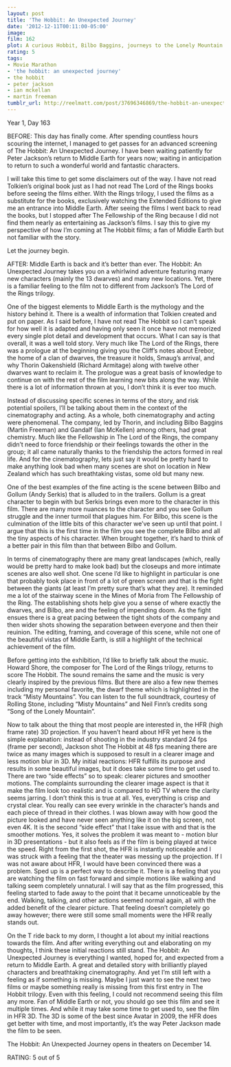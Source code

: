 ```yaml
---
layout: post
title: 'The Hobbit: An Unexpected Journey'
date: '2012-12-11T00:11:00-05:00'
image: 
film: 162
plot: A curious Hobbit, Bilbo Baggins, journeys to the Lonely Mountain with a vigorous group of Dwarves to reclaim a treasure stolen from them by the dragon Smaug.
rating: 5
tags:
- Movie Marathon
- 'the hobbit: an unexpected journey'
- the hobbit
- peter jackson
- ian mckellan
- martin freeman
tumblr_url: http://reelmatt.com/post/37696346869/the-hobbit-an-unexpected-journey
---
```


Year 1, Day 163

BEFORE: This day has finally come. After spending countless hours scouring the internet, I managed to get passes for an advanced screening of The Hobbit: An Unexpected Journey. I have been waiting patiently for Peter Jackson’s return to Middle Earth for years now; waiting in anticipation to return to such a wonderful world and fantastic characters.

I will take this time to get some disclaimers out of the way. I have not read Tolkien’s original book just as I had not read The Lord of the Rings books before seeing the films either. With the Rings trilogy, I used the films as a substitute for the books, exclusively watching the Extended Editions to give me an entrance into Middle Earth. After seeing the films I went back to read the books, but I stopped after The Fellowship of the Ring because I did not find them nearly as entertaining as Jackson’s films. I say this to give my perspective of how I’m coming at The Hobbit films; a fan of Middle Earth but not familiar with the story.

Let the journey begin.

AFTER: Middle Earth is back and it’s better than ever. The Hobbit: An Unexpected Journey takes you on a whirlwind adventure featuring many new characters (mainly the 13 dwarves) and many new locations. Yet, there is a familiar feeling to the film not to different from Jackson’s The Lord of the Rings trilogy.

One of the biggest elements to Middle Earth is the mythology and the history behind it. There is a wealth of information that Tolkien created and put on paper. As I said before, I have not read The Hobbit so I can’t speak for how well it is adapted and having only seen it once have not memorized every single plot detail and development that occurs. What I can say is that overall, it was a well told story. Very much like The Lord of the Rings, there was a prologue at the beginning giving you the Cliff’s notes about Erebor, the home of a clan of dwarves, the treasure it holds, Smaug’s arrival, and why Thorin Oakenshield (Richard Armitage) along with twelve other dwarves want to reclaim it. The prologue was a great basis of knowledge to continue on with the rest of the film learning new bits along the way. While there is a lot of information thrown at you, I don’t think it is ever too much.

Instead of discussing specific scenes in terms of the story, and risk potential spoilers, I’ll be talking about them in the context of the cinematography and acting. As a whole, both cinematography and acting were phenomenal. The company, led by Thorin, and including Bilbo Baggins (Martin Freeman) and Gandalf (Ian McKellen) among others, had great chemistry. Much like the Fellowship in The Lord of the Rings, the company didn’t need to force friendship or their feelings towards the other in the group; it all came naturally thanks to the friendship the actors formed in real life. And for the cinematography, lets just say it would be pretty hard to make anything look bad when many scenes are shot on location in New Zealand which has such breathtaking vistas, some old but many new.

One of the best examples of the fine acting is the scene between Bilbo and Gollum (Andy Serkis) that is alluded to in the trailers. Gollum is a great character to begin with but Serkis brings even more to the character in this film. There are many more nuances to the character and you see Gollum struggle and the inner turmoil that plagues him. For Bilbo, this scene is the culmination of the little bits of this character we’ve seen up until that point. I argue that this is the first time in the film you see the complete Bilbo and all the tiny aspects of his character. When brought together, it’s hard to think of a better pair in this film than that between Bilbo and Gollum.

In terms of cinematography there are many great landscapes (which, really would be pretty hard to make look bad) but the closeups and more intimate scenes are also well shot. One scene I’d like to highlight in particular is one that probably took place in front of a lot of green screen and that is the fight between the giants (at least I’m pretty sure that’s what they are). It reminded me a lot of the stairway scene in the Mines of Moria from The Fellowship of the Ring. The establishing shots help give you a sense of where exactly the dwarves, and Bilbo, are and the feeling of impending doom. As the fight ensues there is a great pacing between the tight shots of the company and then wider shots showing the separation between everyone and then their reuinion. The editing, framing, and coverage of this scene, while not one of the beautiful vistas of Middle Earth, is still a highlight of the technical achievement of the film.

Before getting into the exhibition, I’d like to briefly talk about the music. Howard Shore, the composer for The Lord of the Rings trilogy, returns to score The Hobbit. The sound remains the same and the music is very clearly inspired by the previous films. But there are also a few new themes including my personal favorite, the dwarf theme which is highlighted in the track “Misty Mountains”. You can listen to the full soundtrack, courtesy of Rolling Stone, including “Misty Mountains” and Neil Finn’s credits song “Song of the Lonely Mountain”.

Now to talk about the thing that most people are interested in, the HFR (high frame rate) 3D projection. If you haven’t heard about HFR yet here is the simple explanation: instead of shooting in the industry standard 24 fps (frame per second), Jackson shot The Hobbit at 48 fps meaning there are twice as many images which is supposed to result in a clearer image and less motion blur in 3D. My initial reactions: HFR fulfills its purpose and results in some beautiful images, but it does take some time to get used to. There are two “side effects” so to speak: clearer pictures and smoother motions. The complaints surrounding the clearer image aspect is that it make the film look too realistic and is compared to HD TV where the clarity seems jarring. I don’t think this is true at all. Yes, everything is crisp and crystal clear. You really can see every wrinkle in the character’s hands and each piece of thread in their clothes. I was blown away with how good the picture looked and have never seen anything like it on the big screen, not even 4K. It is the second “side effect” that I take issue with and that is the smoother motions. Yes, it solves the problem it was meant to - motion blur in 3D presentations - but it also feels as if the film is being played at twice the speed. Right from the first shot, the HFR is instantly noticeable and I was struck with a feeling that the theater was messing up the projection. If I was not aware about HFR, I would have been convinced there was a problem. Sped up is a perfect way to describe it. There is a feeling that you are watching the film on fast forward and simple motions like walking and talking seem completely unnatural. I will say that as the film progressed, this feeling started to fade away to the point that it became unnoticeable by the end. Walking, talking, and other actions seemed normal again, all with the added benefit of the clearer picture. That feeling doesn’t completely go away however; there were still some small moments were the HFR really stands out.

On the T ride back to my dorm, I thought a lot about my initial reactions towards the film. And after writing everything out and elaborating on my thoughts, I think these initial reactions still stand. The Hobbit: An Unexpected Journey is everything I wanted, hoped for, and expected from a return to Middle Earth. A great and detailed story with brilliantly played characters and breathtaking cinematography. And yet I’m still left with a feeling as if something is missing. Maybe I just want to see the next two films or maybe something really is missing from this first entry in The Hobbit trilogy. Even with this feeling, I could not recommend seeing this film any more. Fan of Middle Earth or not, you should go see this film and see it multiple times. And while it may take some time to get used to, see the film in HFR 3D. The 3D is some of the best since Avatar in 2009, the HFR does get better with time, and most importantly, it’s the way Peter Jackson made the film to be seen.

The Hobbit: An Unexpected Journey opens in theaters on December 14.

RATING: 5 out of 5
